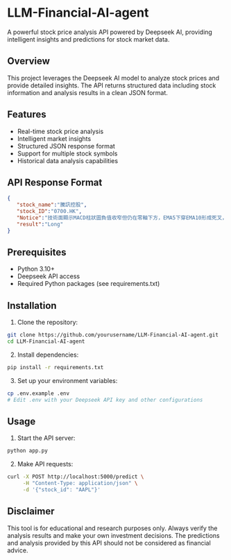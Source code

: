 # LLM-Financial-AI-agent

A powerful stock price analysis API powered by Deepseek AI, providing intelligent insights and predictions for stock market data.

## Overview

This project leverages the Deepseek AI model to analyze stock prices and provide detailed insights. The API returns structured data including stock information and analysis results in a clean JSON format.

## Features

- Real-time stock price analysis
- Intelligent market insights
- Structured JSON response format
- Support for multiple stock symbols
- Historical data analysis capabilities

## API Response Format

```json
{
   "stock_name":"騰訊控股",
   "stock_ID":"0700.HK",
   "Notice":"技術面顯示MACD柱狀圖負值收窄但仍在零軸下方，EMA5下穿EMA10形成死叉，短期 趨勢偏空。RSI_9(48.41)接近超賣區，隨機指標%K(20.31)與%D(18.99)超賣，暗示反彈機會。聰明錢關注503.5關鍵支撐（近期低點），若跌破可能加 速下跌。建議在503.5附近輕倉試多，突破516.5阻力加倉，停損設在500.0整數關口下方。基本面市盈率23.17合理但市淨率4.79偏高，短期以技術反彈 為主邏輯。",
   "result":"Long"
}
```

## Prerequisites

- Python 3.10+
- Deepseek API access
- Required Python packages (see requirements.txt)

## Installation

1. Clone the repository:
```bash
git clone https://github.com/yourusername/LLM-Financial-AI-agent.git
cd LLM-Financial-AI-agent
```

2. Install dependencies:
```bash
pip install -r requirements.txt
```

3. Set up your environment variables:
```bash
cp .env.example .env
# Edit .env with your Deepseek API key and other configurations
```

## Usage

1. Start the API server:
```bash
python app.py
```

2. Make API requests:
```bash
curl -X POST http://localhost:5000/predict \
     -H "Content-Type: application/json" \
     -d '{"stock_id": "AAPL"}'
```



## Disclaimer

This tool is for educational and research purposes only. Always verify the analysis results and make your own investment decisions. The predictions and analysis provided by this API should not be considered as financial advice.
